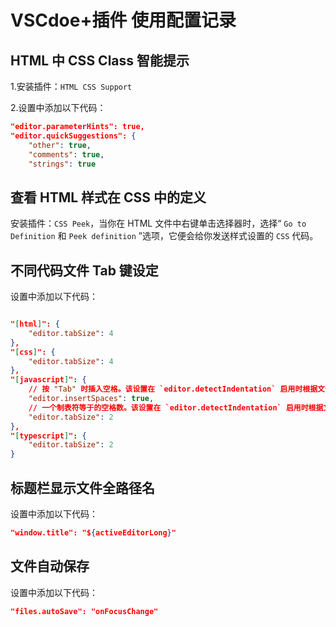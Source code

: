 # VSCdoe+插件 使用配置记录

## HTML 中 CSS Class 智能提示

1.安装插件：`HTML CSS Support`

2.设置中添加以下代码：

```json
"editor.parameterHints": true,
"editor.quickSuggestions": {
    "other": true,
    "comments": true,
    "strings": true

```

## 查看 HTML 样式在 CSS 中的定义

安装插件：`CSS Peek`，当你在 HTML 文件中右键单击选择器时，选择“ `Go to Definition` 和 `Peek definition` ”选项，它便会给你发送样式设置的 `CSS` 代码。

## 不同代码文件 Tab 键设定

设置中添加以下代码：

```json

"[html]": {
    "editor.tabSize": 4
},
"[css]": {
    "editor.tabSize": 4
},
"[javascript]": {
    // 按 "Tab" 时插入空格。该设置在 `editor.detectIndentation` 启用时根据文件内容进行重写。
    "editor.insertSpaces": true,
    // 一个制表符等于的空格数。该设置在 `editor.detectIndentation` 启用时根据文件内容进行重写。
    "editor.tabSize": 2
},
"[typescript]": {
    "editor.tabSize": 2
}

```

## 标题栏显示文件全路径名

设置中添加以下代码：

```json
"window.title": "${activeEditorLong}"
```

## 文件自动保存

设置中添加以下代码：

```json
"files.autoSave": "onFocusChange"
```